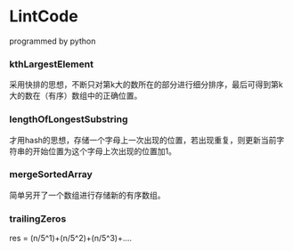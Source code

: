 # LintCode
programmed by python

### kthLargestElement
采用快排的思想，不断只对第k大的数所在的部分进行细分排序，最后可得到第k大的数在（有序）数组中的正确位置。

### lengthOfLongestSubstring
才用hash的思想，存储一个字母上一次出现的位置，若出现重复，则更新当前字符串的开始位置为这个字母上次出现的位置加1。

### mergeSortedArray
简单另开了一个数组进行存储新的有序数组。

### trailingZeros
res = (n/5^1)+(n/5^2)+(n/5^3)+....
